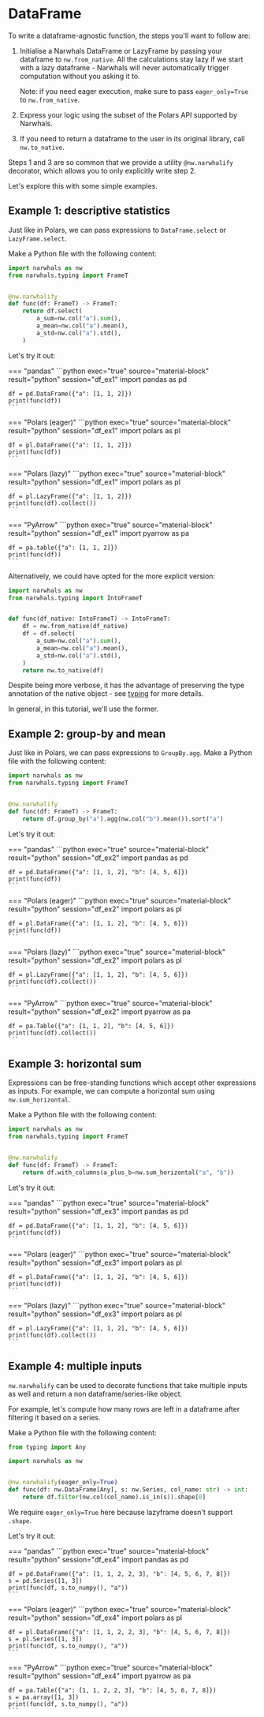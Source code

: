 # DataFrame

To write a dataframe-agnostic function, the steps you'll want to follow are:

1. Initialise a Narwhals DataFrame or LazyFrame by passing your dataframe to `nw.from_native`.
    All the calculations stay lazy if we start with a lazy dataframe - Narwhals will never automatically trigger computation without you asking it to.

    Note: if you need eager execution, make sure to pass `eager_only=True` to `nw.from_native`.

2. Express your logic using the subset of the Polars API supported by Narwhals.
3. If you need to return a dataframe to the user in its original library, call `nw.to_native`.

Steps 1 and 3 are so common that we provide a utility `@nw.narwhalify` decorator, which allows you
to only explicitly write step 2.

Let's explore this with some simple examples.

## Example 1: descriptive statistics

Just like in Polars, we can pass expressions to
`DataFrame.select` or `LazyFrame.select`.

Make a Python file with the following content:

```python exec="1" source="above" session="df_ex1"
import narwhals as nw
from narwhals.typing import FrameT


@nw.narwhalify
def func(df: FrameT) -> FrameT:
    return df.select(
        a_sum=nw.col("a").sum(),
        a_mean=nw.col("a").mean(),
        a_std=nw.col("a").std(),
    )
```

Let's try it out:

=== "pandas"
    ```python exec="true" source="material-block" result="python" session="df_ex1"
    import pandas as pd

    df = pd.DataFrame({"a": [1, 1, 2]})
    print(func(df))
    ```

=== "Polars (eager)"
    ```python exec="true" source="material-block" result="python" session="df_ex1"
    import polars as pl

    df = pl.DataFrame({"a": [1, 1, 2]})
    print(func(df))
    ```

=== "Polars (lazy)"
    ```python exec="true" source="material-block" result="python" session="df_ex1"
    import polars as pl

    df = pl.LazyFrame({"a": [1, 1, 2]})
    print(func(df).collect())
    ```

=== "PyArrow"
    ```python exec="true" source="material-block" result="python" session="df_ex1"
    import pyarrow as pa

    df = pa.table({"a": [1, 1, 2]})
    print(func(df))
    ```

Alternatively, we could have opted for the more explicit version:

```python
import narwhals as nw
from narwhals.typing import IntoFrameT


def func(df_native: IntoFrameT) -> IntoFrameT:
    df = nw.from_native(df_native)
    df = df.select(
        a_sum=nw.col("a").sum(),
        a_mean=nw.col("a").mean(),
        a_std=nw.col("a").std(),
    )
    return nw.to_native(df)
```

Despite being more verbose, it has the advantage of preserving the type annotation of the native
object - see [typing](../api-reference/typing.md) for more details.

In general, in this tutorial, we'll use the former.

## Example 2: group-by and mean

Just like in Polars, we can pass expressions to `GroupBy.agg`.
Make a Python file with the following content:

```python exec="1" source="above" session="df_ex2"
import narwhals as nw
from narwhals.typing import FrameT


@nw.narwhalify
def func(df: FrameT) -> FrameT:
    return df.group_by("a").agg(nw.col("b").mean()).sort("a")
```

Let's try it out:

=== "pandas"
    ```python exec="true" source="material-block" result="python" session="df_ex2"
    import pandas as pd

    df = pd.DataFrame({"a": [1, 1, 2], "b": [4, 5, 6]})
    print(func(df))
    ```

=== "Polars (eager)"
    ```python exec="true" source="material-block" result="python" session="df_ex2"
    import polars as pl

    df = pl.DataFrame({"a": [1, 1, 2], "b": [4, 5, 6]})
    print(func(df))
    ```

=== "Polars (lazy)"
    ```python exec="true" source="material-block" result="python" session="df_ex2"
    import polars as pl

    df = pl.LazyFrame({"a": [1, 1, 2], "b": [4, 5, 6]})
    print(func(df).collect())
    ```

=== "PyArrow"
    ```python exec="true" source="material-block" result="python" session="df_ex2"
    import pyarrow as pa

    df = pa.Table({"a": [1, 1, 2], "b": [4, 5, 6]})
    print(func(df).collect())
    ```

## Example 3: horizontal sum

Expressions can be free-standing functions which accept other expressions as inputs.
For example, we can compute a horizontal sum using `nw.sum_horizontal`.

Make a Python file with the following content:

```python exec="1" source="above" session="df_ex3"
import narwhals as nw
from narwhals.typing import FrameT


@nw.narwhalify
def func(df: FrameT) -> FrameT:
    return df.with_columns(a_plus_b=nw.sum_horizontal("a", "b"))
```

Let's try it out:

=== "pandas"
    ```python exec="true" source="material-block" result="python" session="df_ex3"
    import pandas as pd

    df = pd.DataFrame({"a": [1, 1, 2], "b": [4, 5, 6]})
    print(func(df))
    ```

=== "Polars (eager)"
    ```python exec="true" source="material-block" result="python" session="df_ex3"
    import polars as pl

    df = pl.DataFrame({"a": [1, 1, 2], "b": [4, 5, 6]})
    print(func(df))
    ```

=== "Polars (lazy)"
    ```python exec="true" source="material-block" result="python" session="df_ex3"
    import polars as pl

    df = pl.LazyFrame({"a": [1, 1, 2], "b": [4, 5, 6]})
    print(func(df).collect())
    ```

## Example 4: multiple inputs

`nw.narwhalify` can be used to decorate functions that take multiple inputs as well and
return a non dataframe/series-like object.

For example, let's compute how many rows are left in a dataframe after filtering it based
on a series.

Make a Python file with the following content:

```python exec="1" source="above" session="df_ex4"
from typing import Any

import narwhals as nw


@nw.narwhalify(eager_only=True)
def func(df: nw.DataFrame[Any], s: nw.Series, col_name: str) -> int:
    return df.filter(nw.col(col_name).is_in(s)).shape[0]
```

We require `eager_only=True` here because lazyframe doesn't support `.shape`.

Let's try it out:

=== "pandas"
    ```python exec="true" source="material-block" result="python" session="df_ex4"
    import pandas as pd

    df = pd.DataFrame({"a": [1, 1, 2, 2, 3], "b": [4, 5, 6, 7, 8]})
    s = pd.Series([1, 3])
    print(func(df, s.to_numpy(), "a"))
    ```

=== "Polars (eager)"
    ```python exec="true" source="material-block" result="python" session="df_ex4"
    import polars as pl

    df = pl.DataFrame({"a": [1, 1, 2, 2, 3], "b": [4, 5, 6, 7, 8]})
    s = pl.Series([1, 3])
    print(func(df, s.to_numpy(), "a"))
    ```

=== "PyArrow"
    ```python exec="true" source="material-block" result="python" session="df_ex4"
    import pyarrow as pa

    df = pa.Table({"a": [1, 1, 2, 2, 3], "b": [4, 5, 6, 7, 8]})
    s = pa.array([1, 3])
    print(func(df, s.to_numpy(), "a"))
    ```
